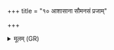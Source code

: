 +++
title = "१० आशासाना सौमनसं प्रजाम्"

+++
<details><summary>मूलम् (GR)</summary>

+++(PSK 20.34.10)+++आशासाना सौमनसं  
प्रजां चक्षुर् अथो बलम् ।  
इन्द्राण्या अनुव्रतं  
सं नह्ये अमृताय कम् ॥
</details>